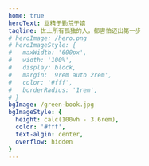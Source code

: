```yaml
---
home: true
heroText: 业精于勤荒于嬉
tagline: 世上所有孤独的人，都害怕迈出第一步
# heroImage: /hero.png
# heroImageStyle: {
#   maxWidth: '600px',
#   width: '100%',
#   display: block,
#   margin: '9rem auto 2rem',
#   color: '#fff',
#   borderRadius: '1rem',
# }
bgImage: /green-book.jpg
bgImageStyle: {
  height: calc(100vh - 3.6rem),
  color: '#fff',
  text-algin: center,
  overflow: hidden
}
---
```


<script>
export default {
  props: ['slot-key'],
  mounted () {
    const anchorNode = document.createElement('a')
    anchorNode.id = 'homeBlog'
    const jumpNode = document.createElement('a')
    jumpNode.href = '#homeBlog'
    jumpNode.className = 'home-more'

    const pDom = document.querySelector(`.home-blog`)
    const refDom = document.querySelector(`.home-blog-wrapper`)
    pDom.insertBefore(anchorNode ,refDom)
    document.querySelector(`.hero`)
      .appendChild(jumpNode)
  }
}
</script>